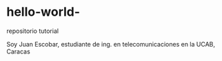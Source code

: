 # hello-world-
repositorio tutorial

Soy Juan Escobar, estudiante de ing. en telecomunicaciones en la UCAB, Caracas
